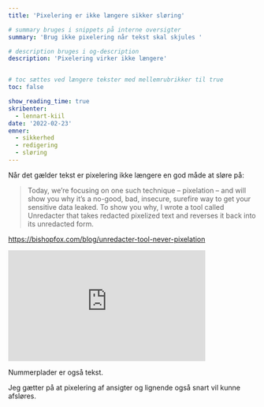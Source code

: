 ```yaml
---
title: 'Pixelering er ikke længere sikker sløring'

# summary bruges i snippets på interne oversigter
summary: 'Brug ikke pixelering når tekst skal skjules '

# description bruges i og-description
description: 'Pixelering virker ikke længere'


# toc sættes ved længere tekster med mellemrubrikker til true
toc: false

show_reading_time: true
skribenter:
  - lennart-kiil
date: '2022-02-23'
emner:
  - sikkerhed
  - redigering
  - sløring
---
```


Når det gælder tekst er pixelering ikke længere en god måde at sløre på:

> Today, we’re focusing on one such technique – pixelation – and will show you why it’s a no-good, bad, insecure, surefire way to get your sensitive data leaked. To show you why, I wrote a tool called Unredacter that takes redacted pixelized text and reverses it back into its unredacted form. 


https://bishopfox.com/blog/unredacter-tool-never-pixelation


<iframe allowtransparency="true" title="Wistia video player" allowFullscreen frameborder="0" scrolling="no" class="wistia_embed" name="wistia_embed" src="https://fast.wistia.net/embed/iframe/qv27z9jakt" width="400" height="225"></iframe>

Nummerplader er også tekst.


Jeg gætter på at pixelering af ansigter og lignende også snart vil kunne afsløres.
